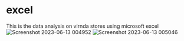 # excel
This is the data analysis on virnda stores using microsoft excel
![Screenshot 2023-06-13 004952](https://github.com/Preethi2024/excel/assets/123862142/08578fa3-32f3-40b6-98c0-4f52b38930b9)
![Screenshot 2023-06-13 005046](https://github.com/Preethi2024/excel/assets/123862142/4dc631fc-e100-4fd7-af94-af51f4404681)

